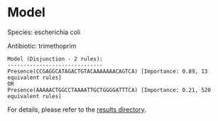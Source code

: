 
# Model

Species: escherichia coli

Antibiotic: trimethoprim

```
Model (Disjunction - 2 rules):
------------------------------
Presence(CCGAGGCATAGACTGTACAAAAAAACAGTCA) [Importance: 0.89, 13 equivalent rules]
OR
Presence(AAAAACTGGCCTAAAATTGCTGGGGATTTCA) [Importance: 0.21, 520 equivalent rules]

```

For details, please refer to the [results directory](../../../../../results/scm_b/escherichia%20coli/trimethoprim/repeat_7/).

